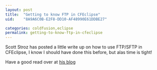 ```yaml
---
layout: post
title:  "Getting to know FTP in CFEclipse"
uid:	"8A9A6C0B-E2F8-DD10-AF48990E61DDBE27"

categories: coldfusion,eclipse
permalink: getting-to-know-ftp-in-cfeclipse
---
```

Scott Stroz has posted a little write up on how to use FTP/SFTP in CFEclipse, I know I should have done this before, but alas time is tight!

Have a good read over at <a href="http://www.boyzoid.com/blog/index.cfm/2007/3/21/Using-FTP-from-inside-CFEclipse">his blog</a>